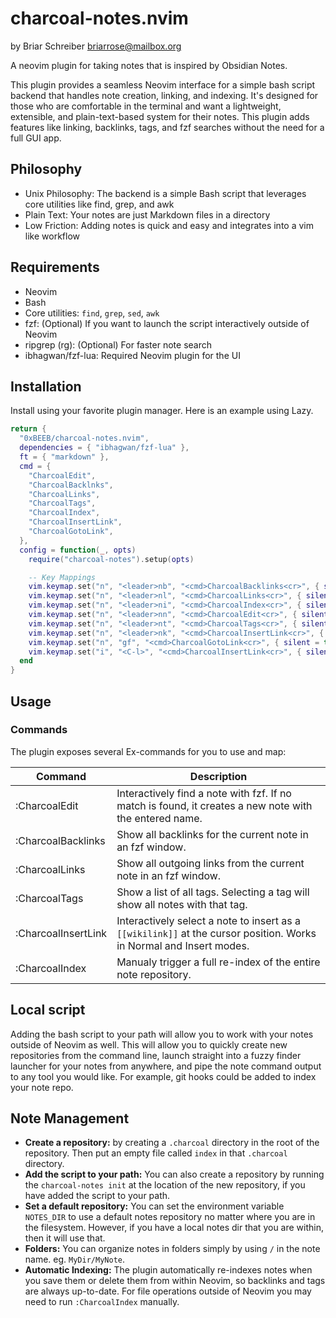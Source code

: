 # charcoal-notes.nvim
by Briar Schreiber <briarrose@mailbox.org>

A neovim plugin for taking notes that is inspired by Obsidian Notes.

This plugin provides a seamless Neovim interface for a simple bash script backend that handles note creation, linking, and indexing. It's designed for those who are comfortable in the terminal and want a lightweight, extensible, and plain-text-based system for their notes. This plugin adds features like linking, backlinks, tags, and fzf searches without the need for a full GUI app.

## Philosophy
* Unix Philosophy: The backend is a simple Bash script that leverages core utilities like find, grep, and awk
* Plain Text: Your notes are just Markdown files in a directory
* Low Friction: Adding notes is quick and easy and integrates into a vim like workflow

## Requirements
* Neovim
* Bash
* Core utilities: `find`, `grep`, `sed`, `awk`
* fzf: (Optional) If you want to launch the script interactively outside of Neovim
* ripgrep (rg): (Optional) For faster note search
* ibhagwan/fzf-lua: Required Neovim plugin for the UI

## Installation
Install using your favorite plugin manager. Here is an example using Lazy.

```lua
return {
  "0xBEEB/charcoal-notes.nvim",
  dependencies = { "ibhagwan/fzf-lua" },
  ft = { "markdown" },
  cmd = {
    "CharcoalEdit",
    "CharcoalBacklnks",
    "CharcoalLinks",
    "CharcoalTags",
    "CharcoalIndex",
    "CharcoalInsertLink",
    "CharcoalGotoLink",
  },
  config = function(_, opts)
    require("charcoal-notes").setup(opts)

    -- Key Mappings
    vim.keymap.set("n", "<leader>nb", "<cmd>CharcoalBacklinks<cr>", { silent = true, desc = "Notes: Show Backlinks" })
    vim.keymap.set("n", "<leader>nl", "<cmd>CharcoalLinks<cr>", { silent = true, desc = "Notes: Show Outgoing Links" })
    vim.keymap.set("n", "<leader>ni", "<cmd>CharcoalIndex<cr>", { silent = true, desc = "Notes: Re-index Repository" })
    vim.keymap.set("n", "<leader>nn", "<cmd>CharcoalEdit<cr>", { silent = true, desc = "Notes: Edit Note" })
    vim.keymap.set("n", "<leader>nt", "<cmd>CharcoalTags<cr>", { silent = true, desc = "Notes: Search Tags" })
    vim.keymap.set("n", "<leader>nk", "<cmd>CharcoalInsertLink<cr>", { silent = true, desc = "Notes: Insert Link" })
    vim.keymap.set("n", "gf", "<cmd>CharcoalGotoLink<cr>", { silent = true, desc = "Goto File (wikilink aware)" })
    vim.keymap.set("i", "<C-l>", "<cmd>CharcoalInsertLink<cr>", { silent = true, desc = "Notes: Insert Link" })
  end
}
```

## Usage

### Commands
The plugin exposes several Ex-commands for you to use and map:

| Command | Description |
| ------- | ------- |
| :CharcoalEdit | Interactively find a note with fzf. If no match is found, it creates a new note with the entered name. |
| :CharcoalBacklinks | Show all backlinks for the current note in an fzf window. |
| :CharcoalLinks | Show all outgoing links from the current note in an fzf window. |
| :CharcoalTags | Show a list of all tags. Selecting a tag will show all notes with that tag. |
| :CharcoalInsertLink | Interactively select a note to insert as a `[[wikilink]]` at the cursor position. Works in Normal and Insert modes. |
| :CharcoalIndex | Manualy trigger a full re-index of the entire note repository. |

## Local script
Adding the bash script to your path will allow you to work with your notes outside of Neovim as well. This will allow you to quickly create new repositories from the command line, launch straight into a fuzzy finder launcher for your notes from anywhere, and pipe the note command output to any tool you would like. For example, git hooks could be added to index your note repo.

## Note Management
* **Create a repository:** by creating a `.charcoal` directory in the root of the repository. Then put an empty file called `index` in that `.charcoal` directory.
* **Add the script to your path:** You can also create a repository by running the `charcoal-notes init` at the location of the new repository, if you have added the script to your path.
* **Set a default repository:** You can set the environment variable `NOTES_DIR` to use a default notes repository no matter where you are in the filesystem. However, if you have a local notes dir that you are within, then it will use that.
* **Folders:** You can organize notes in folders simply by using `/` in the note name. eg. `MyDir/MyNote`.
* **Automatic Indexing:** The plugin automatically re-indexes notes when you save them or delete them from within Neovim, so backlinks and tags are always up-to-date. For file operations outside of Neovim you may need to run `:CharcoalIndex` manually.
